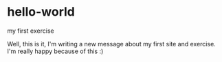 # hello-world
my first exercise


Well, this is it, I'm writing a new message about my first site and exercise. I'm really happy because of this :)
